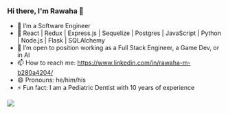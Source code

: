 ### Hi there, I'm Rawaha 👋


- 🔭 I’m a Software Engineer
- 🌱 React | Redux |  Express.js | Sequelize | Postgres | JavaScript | Python | Node.js | Flask | SQLAlchemy
- 👯 I’m open to position working as a Full Stack Engineer, a Game Dev, or in AI
- 📫 How to reach me: https://www.linkedin.com/in/rawaha-m-b280a4204/
- 😄 Pronouns: he/him/his
- ⚡ Fun fact: I am a Pediatric Dentist with 10 years of experience

<!-- [![Rawaha's GitHub stats](https://github-readme-stats.vercel.app/api?username=rawamem)](https://github.com/rawamem/github-readme-stats) -->

![](https://komarev.com/ghpvc/?username=rawamem&style=flat-square&color=blue)
